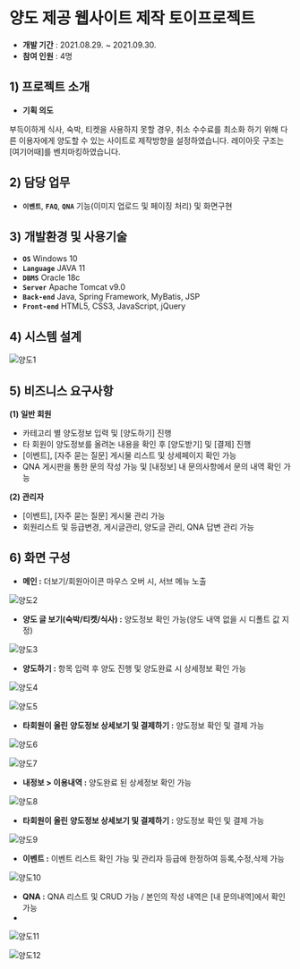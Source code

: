 # 양도 제공 웹사이트 **제작 토이프로젝트**

- **개발 기간** : 2021.08.29. ~ 2021.09.30.
- **참여 인원** : 4명

## **1)** 프로젝트 소개

- **기획 의도**

부득이하게 식사, 숙박, 티켓을 사용하지 못할 경우, 취소 수수료를 최소화 하기 위해 다른 이용자에게 양도할 수 있는 사이트로 제작방향을 설정하였습니다. 레이아웃 구조는 [여기어때]를 벤치마킹하였습니다.

## 2) **담당 업무**

- **`이벤트`**, **`FAQ`**, **`QNA`**  기능(이미지 업로드 및 페이징 처리) 및 화면구현

## 3) **개발환경 및 사용기술**

- **`OS`** Windows 10
- **`Language`** JAVA 11
- **`DBMS`** Oracle 18c
- **`Server`** Apache Tomcat v9.0
- **`Back-end`** Java, Spring Framework, MyBatis, JSP
- **`Front-end`** HTML5, CSS3, JavaScript, jQuery

## 4) **시스템 설계**

![양도1](https://user-images.githubusercontent.com/85205124/176147954-c65fec59-c614-458a-acd0-aee26c5e181f.png)

## 5) 비즈니스 요구사항

**(1) 일반 회원**
   - 카테고리 별 양도정보 입력 및 [양도하기] 진행
   - 타 회원이 양도정보를 올려논 내용을 확인 후 [양도받기] 및 [결제] 진행
   - [이벤트], [자주 묻는 질문] 게시물 리스트 및 상세페이지 확인 가능
   - QNA 게시판을 통한 문의 작성 가능 및 [내정보] 내 문의사항에서 문의 내역 확인 가능

**(2) 관리자**
   -  [이벤트], [자주 묻는 질문] 게시물 관리 가능
   -  회원리스트 및 등급변경, 게시글관리, 양도글 관리, QNA 답변 관리 가능

## 6) 화면 구성

- **메인 :** 더보기/회원아이콘 마우스 오버 시, 서브 메뉴 노출

![양도2](https://user-images.githubusercontent.com/85205124/176148007-d5accd3b-1177-4f6c-96df-81ee4b9f9bda.png)

- **양도 글 보기(숙박/티켓/식사) :** 양도정보 확인 가능(양도 내역 없을 시 디폴트 값 지정)

![양도3](https://user-images.githubusercontent.com/85205124/176148036-4a91fa17-8236-4cab-9ff4-6ea4a694694d.png)

- **양도하기 :** 항목 입력 후 양도 진행 및 양도완료 시 상세정보 확인 가능

![양도4](https://user-images.githubusercontent.com/85205124/176148065-566ebafd-3aa9-4c65-bb13-886cf2146aea.png)

![양도5](https://user-images.githubusercontent.com/85205124/176148091-73b1ef7b-067a-4403-940f-17faa681a166.png)

- **타회원이 올린** **양도정보 상세보기 및 결제하기 :** 양도정보 확인 및 결제 가능

![양도6](https://user-images.githubusercontent.com/85205124/176148135-6e155292-dec7-40b0-a274-92a432c7fea5.png)

![양도7](https://user-images.githubusercontent.com/85205124/176148153-215bf550-73fb-45cc-bd00-3b746b40f390.png)

- **내정보 > 이용내역 :** 양도완료 된 상세정보 확인 가능

![양도8](https://user-images.githubusercontent.com/85205124/176148177-dd610a47-62cc-4008-af4b-486bb31515ad.png)

- **타회원이 올린** **양도정보 상세보기 및 결제하기 :** 양도정보 확인 및 결제 가능

![양도9](https://user-images.githubusercontent.com/85205124/176148205-0674027e-60f2-426d-a0d2-9c53e5c976c5.png)

- **이벤트 :** 이벤트 리스트 확인 가능 및 관리자 등급에 한정하여 등록,수정,삭제 가능

![양도10](https://user-images.githubusercontent.com/85205124/176148227-76b403d9-c1cf-49d9-b18b-b45de798cd66.png)

- **QNA :** QNA 리스트 및 CRUD 가능 /  본인의 작성 내역은 [내 문의내역]에서 확인 가능
- 
![양도11](https://user-images.githubusercontent.com/85205124/176148249-927cc7a7-98a9-49f2-8369-9e18bfbc3fff.png)

![양도12](https://user-images.githubusercontent.com/85205124/176148272-90b201ae-8cc2-46a0-8a38-629529db4117.png)
